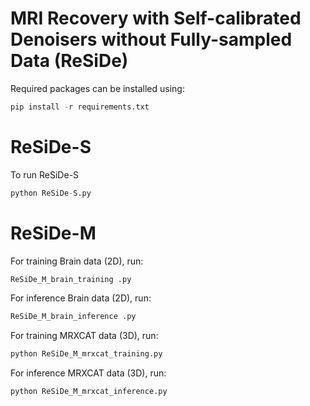 # MRI Recovery with Self-calibrated Denoisers without Fully-sampled Data (ReSiDe)
Required packages can be installed using:
```python
pip install -r requirements.txt
```
# ReSiDe-S
To run ReSiDe-S
```python
python ReSiDe-S.py
```
# ReSiDe-M
For training Brain data (2D), run:
```python
ReSiDe_M_brain_training .py
```
For inference Brain data (2D), run:
```python
ReSiDe_M_brain_inference .py
```
For training MRXCAT data (3D), run:
```python
python ReSiDe_M_mrxcat_training.py
```
For inference MRXCAT data (3D), run:
```python
python ReSiDe_M_mrxcat_inference.py
```
